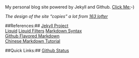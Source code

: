 My personal blog site powered by Jekyll and Github. [Click Me](http://rockhong.github.com/);-)

*The design of the site “copies” a lot from [163 lofter](www.lofter.com)*

##References:##
[Jekyll Project](https://github.com/mojombo/jekyll)    
[Liquid](https://github.com/shopify/liquid/wiki/liquid-for-designers)
[Liquid Filters](http://docs.shopify.com/themes/liquid-documentation/filters/additional-filters#date)
[Markdown Syntax](http://daringfireball.net/projects/markdown/syntax)    
[Github Flavored Markdown](https://help.github.com/articles/github-flavored-markdown)   
[Chinese Markdown Tutorial](http://wowubuntu.com/markdown/)    

##Quick Links:##
[Github Status](https://status.github.com/messages)
